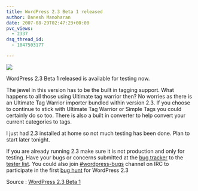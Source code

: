 ```yaml
---
title: WordPress 2.3 Beta 1 released
author: Danesh Manoharan
date: 2007-08-29T02:47:23+00:00
pvc_views:
  - 2337
dsq_thread_id:
  - 1047503177

---
```

![](/wp-content/uploads/2007/02/wp-20-square-button.gif)

WordPress 2.3 Beta 1 released is available for testing now.

The jewel in this version has to be the built in tagging support. What happens to all those using Ultimate tag warrior then? No worries as there is an Ultimate Tag Warrior importer bundled within version 2.3. If you choose to continue to stick with Ultimate Tag Warrior or Simple Tags you could certainly do so too. There is also a built in converter to help convert your current categories to tags.

I just had 2.3 installed at home so not much testing has been done. Plan to start later tonight.

If you are already running 2.3 make sure it is not production and only for testing. Have your bugs or concerns submitted at the [bug tracker][1] to the [tester list][2]. You could also join <a href="irc://irc.freenode.net/wordpress-bugs" onclick="javascript:urchinTracker ('/outbound/article/irc.freenode.net');">#wordpress-bugs</a> channel on IRC to participate in the first <a href="http://codex.wordpress.org/WordPress_Bug_Hunts" onclick="javascript:urchinTracker ('/outbound/article/codex.wordpress.org');">bug hunt</a> for WordPress 2.3

Source : <a href="http://boren.nu/archives/2007/08/27/wordpress-23-beta-1/" rel="bookmark" title="Permanent Link to WordPress 2.3 Beta 1">WordPress 2.3 Beta 1</a>

 [1]: http://trac.wordpress.org/
 [2]: http://lists.automattic.com/mailman/listinfo/wp-testers